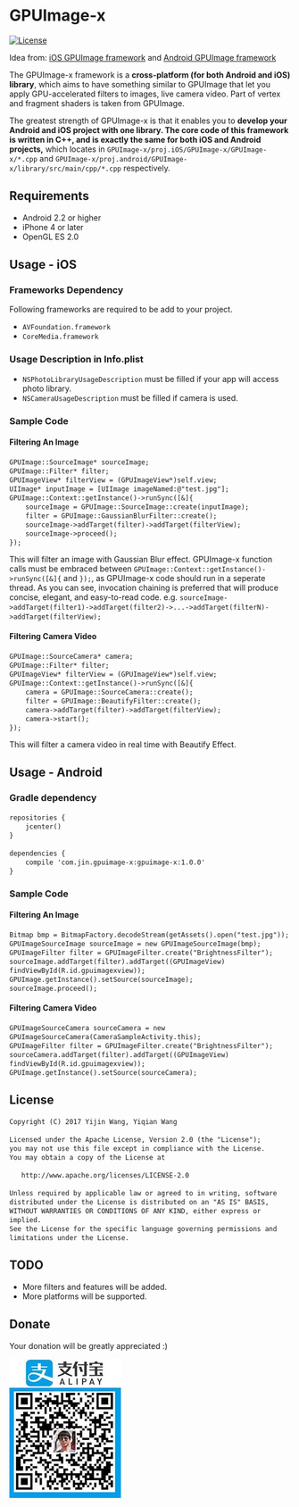 # GPUImage-x
[![License](https://img.shields.io/badge/license-Apache%202-blue.svg)](https://www.apache.org/licenses/LICENSE-2.0)

Idea from: [iOS GPUImage framework](https://github.com/BradLarson/GPUImage) and [Android GPUImage framework](https://github.com/CyberAgent/android-gpuimage)

The GPUImage-x framework is a **cross-platform (for both Android and iOS) library**, which aims to have something similar to GPUImage that let you apply GPU-accelerated filters to images, live camera video. Part of vertex and fragment shaders is taken from GPUImage. 

The greatest strength of GPUImage-x is that it enables you to **develop your Android and iOS project with one library. The core code of this framework is written in C++, and is exactly the same for both iOS and Android projects,** which locates in `GPUImage-x/proj.iOS/GPUImage-x/GPUImage-x/*.cpp` and `GPUImage-x/proj.android/GPUImage-x/library/src/main/cpp/*.cpp` respectively.

## Requirements
- Android 2.2 or higher 
- iPhone 4 or later
- OpenGL ES 2.0

## Usage - iOS

### Frameworks Dependency
Following frameworks are required to be add to your project.
- `AVFoundation.framework`
- `CoreMedia.framework`

### Usage Description in Info.plist
- `NSPhotoLibraryUsageDescription` must be filled if your app will access photo library.
- `NSCameraUsageDescription` must be filled if camera is used.

### Sample Code

#### Filtering An Image

    GPUImage::SourceImage* sourceImage;
    GPUImage::Filter* filter;
    GPUImageView* filterView = (GPUImageView*)self.view;
    UIImage* inputImage = [UIImage imageNamed:@"test.jpg"];
    GPUImage::Context::getInstance()->runSync([&]{
        sourceImage = GPUImage::SourceImage::create(inputImage);
        filter = GPUImage::GaussianBlurFilter::create();
        sourceImage->addTarget(filter)->addTarget(filterView);
        sourceImage->proceed();
    });

This will filter an image with Gaussian Blur effect. GPUImage-x function calls must be embraced between `GPUImage::Context::getInstance()->runSync([&]{` and `});`, as GPUImage-x code should run in a seperate thread. As you can see, invocation chaining is preferred that will produce concise, elegant, and easy-to-read code. e.g. `sourceImage->addTarget(filter1)->addTarget(filter2)->...->addTarget(filterN)->addTarget(filterView);`

#### Filtering Camera Video

    GPUImage::SourceCamera* camera;
    GPUImage::Filter* filter;
    GPUImageView* filterView = (GPUImageView*)self.view;
    GPUImage::Context::getInstance()->runSync([&]{
        camera = GPUImage::SourceCamera::create();
        filter = GPUImage::BeautifyFilter::create();
        camera->addTarget(filter)->addTarget(filterView);
        camera->start();
    });

This will filter a camera video in real time with Beautify Effect.

## Usage - Android

### Gradle dependency

    repositories {
        jcenter()
    }

    dependencies {
        compile 'com.jin.gpuimage-x:gpuimage-x:1.0.0'
    }

### Sample Code

#### Filtering An Image

    Bitmap bmp = BitmapFactory.decodeStream(getAssets().open("test.jpg"));
    GPUImageSourceImage sourceImage = new GPUImageSourceImage(bmp);
    GPUImageFilter filter = GPUImageFilter.create("BrightnessFilter");
    sourceImage.addTarget(filter).addTarget((GPUImageView) findViewById(R.id.gpuimagexview));
    GPUImage.getInstance().setSource(sourceImage);
    sourceImage.proceed();

#### Filtering Camera Video

    GPUImageSourceCamera sourceCamera = new GPUImageSourceCamera(CameraSampleActivity.this);
    GPUImageFilter filter = GPUImageFilter.create("BrightnessFilter");
    sourceCamera.addTarget(filter).addTarget((GPUImageView) findViewById(R.id.gpuimagexview));
    GPUImage.getInstance().setSource(sourceCamera);

## License
    Copyright (C) 2017 Yijin Wang, Yiqian Wang

    Licensed under the Apache License, Version 2.0 (the "License");
    you may not use this file except in compliance with the License.
    You may obtain a copy of the License at

       http://www.apache.org/licenses/LICENSE-2.0

    Unless required by applicable law or agreed to in writing, software
    distributed under the License is distributed on an "AS IS" BASIS,
    WITHOUT WARRANTIES OR CONDITIONS OF ANY KIND, either express or implied.
    See the License for the specific language governing permissions and
    limitations under the License.

## TODO
- More filters and features will be added. 
- More platforms will be supported.

## Donate
Your donation will be greatly appreciated :)

![Alipay](https://github.com/wangyijin/raw/blob/master/alipay.jpg?raw=true "alipay")

